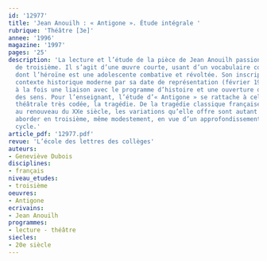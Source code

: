 ```yaml
---
id: '12977'
title: 'Jean Anouilh : « Antigone ». Étude intégrale '
rubrique: 'Théâtre [3e]'
annee: '1996'
magazine: '1997'
pages: '25'
description: 'La lecture et l’étude de la pièce de Jean Anouilh passionnent les élèves
  de troisième. Il s’agit d’une œuvre courte, usant d’un vocabulaire contemporain,
  dont l’héroïne est une adolescente combative et révoltée. Son inscription dans le
  contexte historique moderne par sa date de représentation (février 1944) permet
  à la fois une liaison avec le programme d’histoire et une ouverture dans l’interprétation
  des sens. Pour l’enseignant, l’étude d’« Antigone » se rattache à celle d’une forme
  théâtrale très codée, la tragédie. De la tragédie classique française du XVIIe siècle
  au renouveau du XXe siècle, les variations qu’elle offre sont autant de points à
  aborder en troisième, même modestement, en vue d’un approfondissement dans le second
  cycle.'
article_pdf: '12977.pdf'
revue: 'L’école des lettres des collèges'
auteurs:
- Geneviève Dubois
disciplines:
- français
niveau_etudes:
- troisième
oeuvres:
- Antigone
ecrivains:
- Jean Anouilh
programmes:
- lecture - théâtre
siecles:
- 20e siècle
---
```


